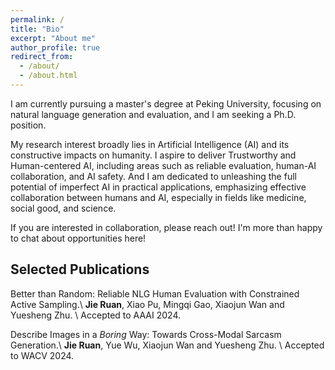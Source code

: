 ```yaml
---
permalink: /
title: "Bio"
excerpt: "About me"
author_profile: true
redirect_from: 
  - /about/
  - /about.html
---
```


I am currently pursuing a master's degree at Peking University, focusing on natural language generation and evaluation, and I am seeking a Ph.D. position. 

My research interest broadly lies in Artificial Intelligence (AI) and its constructive impacts on humanity. I aspire to deliver Trustworthy and Human-centered AI, including areas such as reliable evaluation, human-AI collaboration, and AI safety. And I am dedicated to unleashing the full potential of imperfect AI in practical applications, emphasizing effective collaboration between humans and AI, especially in fields like medicine, social good, and science.


If you are interested in collaboration, please reach out! I'm more than happy to chat about opportunities here!

Selected Publications
--------
Better than Random: Reliable NLG Human Evaluation with Constrained Active Sampling.\\
**Jie Ruan**, Xiao Pu, Mingqi Gao, Xiaojun Wan and Yuesheng Zhu. \\
Accepted to AAAI 2024.

Describe Images in a *Boring* Way: Towards Cross-Modal Sarcasm Generation.\\
**Jie Ruan**, Yue Wu, Xiaojun Wan and Yuesheng Zhu. \\
Accepted to WACV 2024. 

